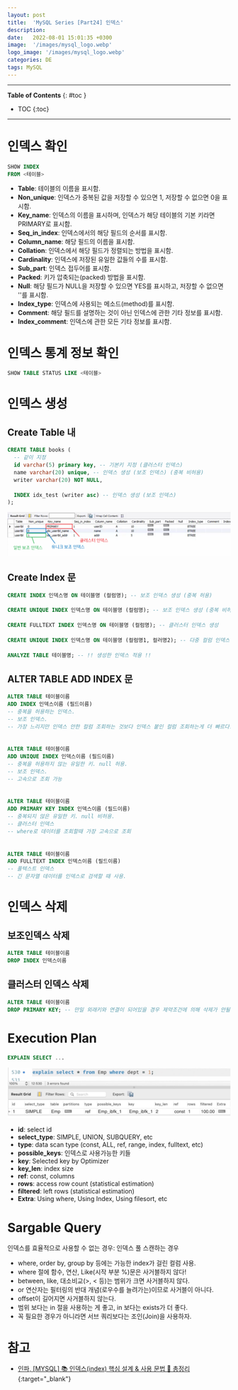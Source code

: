 ```yaml
---
layout: post
title:  'MySQL Series [Part24] 인덱스'
description: 
date:   2022-08-01 15:01:35 +0300
image:  '/images/mysql_logo.webp'
logo_image: '/images/mysql_logo.webp'
categories: DE
tags: MySQL
---
```


---
**Table of Contents**
{: #toc }
*  TOC
{:toc}

---

# 인덱스 확인

```sql
SHOW INDEX
FROM <테이블>
```

- **Table**: 테이블의 이름을 표시함.
- **Non_unique**: 인덱스가 중복된 값을 저장할 수 있으면 1, 저장할 수 없으면 0을 표시함.
- **Key_name**: 인덱스의 이름을 표시하며, 인덱스가 해당 테이블의 기본 키라면 PRIMARY로 표시함.
- **Seq_in_index**: 인덱스에서의 해당 필드의 순서를 표시함.
- **Column_name**: 해당 필드의 이름을 표시함.
- **Collation**: 인덱스에서 해당 필드가 정렬되는 방법을 표시함.
- **Cardinality**: 인덱스에 저장된 유일한 값들의 수를 표시함.
- **Sub_part**: 인덱스 접두어를 표시함.
- **Packed**: 키가 압축되는(packed) 방법을 표시함.
- **Null**: 해당 필드가 NULL을 저장할 수 있으면 YES를 표시하고, 저장할 수 없으면 ''를 표시함.
- **Index_type**: 인덱스에 사용되는 메소드(method)를 표시함.
- **Comment**: 해당 필드를 설명하는 것이 아닌 인덱스에 관한 기타 정보를 표시함.
- **Index_comment**: 인덱스에 관한 모든 기타 정보를 표시함.

# 인덱스 통계 정보 확인

```sql
SHOW TABLE STATUS LIKE <테이블>
```

# 인덱스 생성

## Create Table 내

```sql
CREATE TABLE books (
  -- 같이 지정
  id varchar(5) primary key, -- 기본키 지정 (클러스터 인덱스)
  name varchar(20) unique, -- 인덱스 생성 (보조 인덱스) (중복 비허용)
  writer varchar(20) NOT NULL,
  
  INDEX idx_test (writer asc) -- 인덱스 생성 (보조 인덱스)
);
```

![](/images/mysql_50.png)

## Create Index 문

```sql
CREATE INDEX 인덱스명 ON 테이블명 (컬럼명); -- 보조 인덱스 생성 (중복 허용)
 
CREATE UNIQUE INDEX 인덱스명 ON 테이블명 (컬럼명); -- 보조 인덱스 생성 (중복 비허용)
 
CREATE FULLTEXT INDEX 인덱스명 ON 테이블명 (컬럼명); -- 클러스터 인덱스 생성
 
CREATE UNIQUE INDEX 인덱스명 ON 테이블명 (컬럼명1, 컬러명2); -- 다중 컬럼 인덱스 생성
 
ANALYZE TABLE 테이블명; -- !! 생성한 인덱스 적용 !!
```

## ALTER TABLE ADD INDEX 문

```sql
ALTER TABLE 테이블이름
ADD INDEX 인덱스이름 (필드이름)
-- 중복을 허용하는 인덱스.
-- 보조 인덱스.
-- 가장 느리지만 인덱스 안한 컬럼 조회하는 것보다 인덱스 붙인 컬럼 조회하는게 더 빠르다. 여러개 노멀키 를 지정할수 있다.
 
 
ALTER TABLE 테이블이름
ADD UNIQUE INDEX 인덱스이름 (필드이름)
-- 중복을 허용하지 않는 유일한 키. null 허용. 
-- 보조 인덱스.
-- 고속으로 조회 가능
 
 
ALTER TABLE 테이블이름
ADD PRIMARY KEY INDEX 인덱스이름 (필드이름)
-- 중복되지 않은 유일한 키. null 비허용. 
-- 클러스터 인덱스
-- where로 데이터를 조회할때 가장 고속으로 조회
 
 
ALTER TABLE 테이블이름
ADD FULLTEXT INDEX 인덱스이름 (필드이름)
-- 풀텍스트 인덱스
-- 긴 문자열 데이터를 인덱스로 검색할 때 사용.
```

# 인덱스 삭제

## 보조인덱스 삭제

```sql
ALTER TABLE 테이블이름
DROP INDEX 인덱스이름
```

## 클러스터 인덱스 삭제

```sql
ALTER TABLE 테이블이름
DROP PRIMARY KEY; -- 만일 외래키와 연결이 되어있을 경우 제약조건에 의해 삭제가 안될수 있음
```

# Execution Plan

```sql
EXPLAIN SELECT ...
```

![](/images/mysql_51.png)

- **id**: select id
- **select_type**: SIMPLE, UNION, SUBQUERY, etc
- **type**: data scan type (const, ALL, ref, range, index, fulltext, etc)
- **possible_keys**: 인덱스로 사용가능한 키들
- **key**: Selected key by Optimizer
- **key_len**: index size
- **ref**: const, columns
- **rows**: access row count (statistical estimation)
- **filtered**: left rows (statistical estimation)
- **Extra**: Using where, Using Index, Using filesort, etc

# Sargable Query

인덱스를 효율적으로 사용할 수 없는 경우: 인덱스 풀 스캔하는 경우

- where, order by, group by 등에는 가능한 index가 걸린 컬럼 사용.
- where 절에 함수, 연산, Like(시작 부분 %)문은 사거블하지 않다!
- between, like, 대소비교(>, < 등)는 범위가 크면 사거블하지 않다.
- or 연산자는 필터링의 반대 개념(로우수를 늘려가는)이므로 사거블이 아니다.
- offset이 길어지면 사거블하지 않는다.
- 범위 보다는 in 절을 사용하는 게 좋고, in 보다는 exists가 더 좋다.
- 꼭 필요한 경우가 아니라면 서브 쿼리보다는 조인(Join)을 사용하자.

# 참고

- [인파, [MYSQL] 📚 인덱스(index) 핵심 설계 & 사용 문법 💯 총정리](https://inpa.tistory.com/entry/MYSQL-%F0%9F%93%9A-%EC%9D%B8%EB%8D%B1%EC%8A%A4index-%ED%95%B5%EC%8B%AC-%EC%84%A4%EA%B3%84-%EC%82%AC%EC%9A%A9-%EB%AC%B8%EB%B2%95-%F0%9F%92%AF-%EC%B4%9D%EC%A0%95%EB%A6%AC?category=890808#%EC%9D%B8%EB%8D%B1%EC%8A%A4_%EB%AC%B8%EB%B2%95_%EC%A0%95%EB%A6%AC){:target="_blank"}
